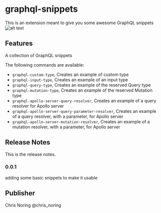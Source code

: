 # graphql-snippets

This is an extension meant to give you some awesome GraphQL snippets
![alt text](images/graphql-snippets.gif "Using the snippet")

## Features

A collection of GraphQL snippets

The following commands are available:

- `graphql-custom-type`, Creates an example of custom type
- `graphql-input-type`, Creates an example of an input type
- `graphql-query-type`, Creates an example of the reserved Query type
- `graphql-mutation-type`, Creates an example of the reserved Mutation type
- `graphql-apollo-server-query-resolver`, Creates an example of a query resolver for Apollo server
- `graphql-apollo-server-query-parameter-resolver`, Creates an example of a query resolver, with a parameter, for Apollo server
- `graphql-apollo-server-mutation-resolver`, Creates an example of a mutation resolver, with a parameter, for Apollo server


## Release Notes

This is the release notes.


### 0.0.1

adding some basic snippets to make it usable

## Publisher

Chris Noring
@chris_noring
